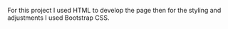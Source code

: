 For this project I used HTML to develop the page then for the styling and adjustments I used Bootstrap CSS.
